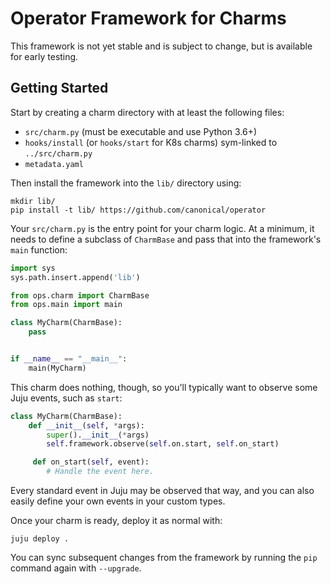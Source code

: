 # Operator Framework for Charms

This framework is not yet stable and is subject to change, but is available
for early testing.

## Getting Started

Start by creating a charm directory with at least the following files:

* `src/charm.py` (must be executable and use Python 3.6+)
* `hooks/install` (or `hooks/start` for K8s charms) sym-linked to `../src/charm.py`
* `metadata.yaml`

Then install the framework into the `lib/` directory using:

```
mkdir lib/
pip install -t lib/ https://github.com/canonical/operator
```

Your `src/charm.py` is the entry point for your charm logic. At a minimum, it
needs to define a subclass of `CharmBase` and pass that into the framework's
`main` function:

```python
import sys
sys.path.insert.append('lib')

from ops.charm import CharmBase
from ops.main import main

class MyCharm(CharmBase):
    pass


if __name__ == "__main__":
    main(MyCharm)
```

This charm does nothing, though, so you'll typically want to observe some Juju
events, such as `start`:

```python
class MyCharm(CharmBase):
    def __init__(self, *args):
        super().__init__(*args)
        self.framework.observe(self.on.start, self.on_start)

     def on_start(self, event):
        # Handle the event here.
```

Every standard event in Juju may be observed that way, and you can also easily
define your own events in your custom types.

Once your charm is ready, deploy it as normal with:

```
juju deploy .
```

You can sync subsequent changes from the framework by running the `pip`
command again with `--upgrade`.
